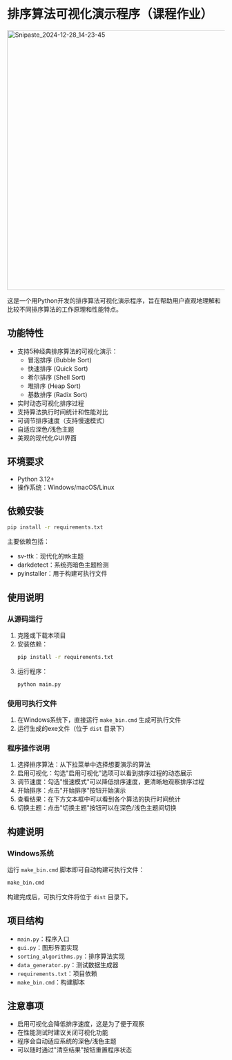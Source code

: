 # 排序算法可视化演示程序（课程作业）

<img width="600" alt="Snipaste_2024-12-28_14-23-45" src="https://github.com/user-attachments/assets/570da6fe-a037-4d75-a790-91f1156880bb" />

这是一个用Python开发的排序算法可视化演示程序，旨在帮助用户直观地理解和比较不同排序算法的工作原理和性能特点。

## 功能特性

- 支持5种经典排序算法的可视化演示：
  - 冒泡排序 (Bubble Sort)
  - 快速排序 (Quick Sort)
  - 希尔排序 (Shell Sort)
  - 堆排序 (Heap Sort)
  - 基数排序 (Radix Sort)
- 实时动态可视化排序过程
- 支持算法执行时间统计和性能对比
- 可调节排序速度（支持慢速模式）
- 自适应深色/浅色主题
- 美观的现代化GUI界面

## 环境要求

- Python 3.12+
- 操作系统：Windows/macOS/Linux

## 依赖安装

```bash
pip install -r requirements.txt
```

主要依赖包括：
- sv-ttk：现代化的ttk主题
- darkdetect：系统亮暗色主题检测
- pyinstaller：用于构建可执行文件

## 使用说明

### 从源码运行

1. 克隆或下载本项目
2. 安装依赖：
   ```bash
   pip install -r requirements.txt
   ```
3. 运行程序：
   ```bash
   python main.py
   ```

### 使用可执行文件

1. 在Windows系统下，直接运行 `make_bin.cmd` 生成可执行文件
2. 运行生成的exe文件（位于 `dist` 目录下）

### 程序操作说明

1. 选择排序算法：从下拉菜单中选择想要演示的算法
2. 启用可视化：勾选"启用可视化"选项可以看到排序过程的动态展示
3. 调节速度：勾选"慢速模式"可以降低排序速度，更清晰地观察排序过程
4. 开始排序：点击"开始排序"按钮开始演示
5. 查看结果：在下方文本框中可以看到各个算法的执行时间统计
6. 切换主题：点击"切换主题"按钮可以在深色/浅色主题间切换

## 构建说明

### Windows系统

运行 `make_bin.cmd` 脚本即可自动构建可执行文件：

```bash
make_bin.cmd
```

构建完成后，可执行文件将位于 `dist` 目录下。

## 项目结构

- `main.py`：程序入口
- `gui.py`：图形界面实现
- `sorting_algorithms.py`：排序算法实现
- `data_generator.py`：测试数据生成器
- `requirements.txt`：项目依赖
- `make_bin.cmd`：构建脚本

## 注意事项

- 启用可视化会降低排序速度，这是为了便于观察
- 在性能测试时建议关闭可视化功能
- 程序会自动适应系统的深色/浅色主题
- 可以随时通过"清空结果"按钮重置程序状态

